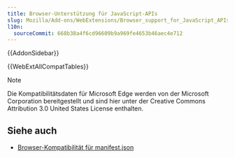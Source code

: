 ```yaml
---
title: Browser-Unterstützung für JavaScript-APIs
slug: Mozilla/Add-ons/WebExtensions/Browser_support_for_JavaScript_APIs
l10n:
  sourceCommit: 668b38a4f6cd96609b9a969fe4653b46aec4e712
---
```


{{AddonSidebar}}

{{WebExtAllCompatTables}}

> [!NOTE]
> Die Kompatibilitätsdaten für Microsoft Edge werden von der Microsoft Corporation bereitgestellt und sind hier unter der Creative Commons Attribution 3.0 United States License enthalten.

## Siehe auch

- [Browser-Kompatibilität für manifest.json](/de/docs/Mozilla/Add-ons/WebExtensions/Browser_compatibility_for_manifest.json)
